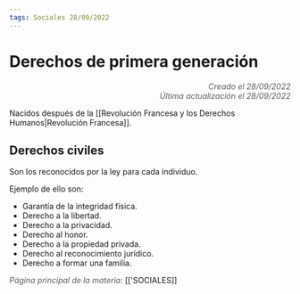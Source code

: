 ```yaml
---
tags: Sociales 28/09/2022
---
```


# Derechos de primera generación
<div style="text-align: right; opacity: 0.7; font-style: italic;">Creado el 28/09/2022</div>
<div style="text-align: right; opacity: 0.7; font-style: italic;">Última actualización el 28/09/2022</div>

Nacidos después de la [[Revolución Francesa y los Derechos Humanos|Revolución Francesa]].

## Derechos civiles
Son los reconocidos por la ley para cada individuo.

Ejemplo de ello son:
- Garantía de la integridad física.
- Derecho a la libertad.
- Derecho a la privacidad.
- Derecho al honor.
- Derecho a la propiedad privada.
- Derecho al reconocimiento jurídico.
- Derecho a formar una familia.

<span style="opacity: 0.7; font-style: italic;">Página principal de la materia:</span> [['SOCIALES]]
